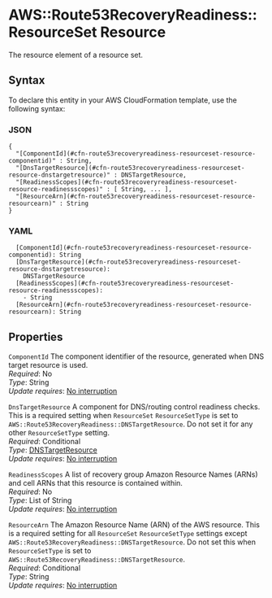 # AWS::Route53RecoveryReadiness::ResourceSet Resource<a name="aws-properties-route53recoveryreadiness-resourceset-resource"></a>

The resource element of a resource set\.

## Syntax<a name="aws-properties-route53recoveryreadiness-resourceset-resource-syntax"></a>

To declare this entity in your AWS CloudFormation template, use the following syntax:

### JSON<a name="aws-properties-route53recoveryreadiness-resourceset-resource-syntax.json"></a>

```
{
  "[ComponentId](#cfn-route53recoveryreadiness-resourceset-resource-componentid)" : String,
  "[DnsTargetResource](#cfn-route53recoveryreadiness-resourceset-resource-dnstargetresource)" : DNSTargetResource,
  "[ReadinessScopes](#cfn-route53recoveryreadiness-resourceset-resource-readinessscopes)" : [ String, ... ],
  "[ResourceArn](#cfn-route53recoveryreadiness-resourceset-resource-resourcearn)" : String
}
```

### YAML<a name="aws-properties-route53recoveryreadiness-resourceset-resource-syntax.yaml"></a>

```
  [ComponentId](#cfn-route53recoveryreadiness-resourceset-resource-componentid): String
  [DnsTargetResource](#cfn-route53recoveryreadiness-resourceset-resource-dnstargetresource): 
    DNSTargetResource
  [ReadinessScopes](#cfn-route53recoveryreadiness-resourceset-resource-readinessscopes): 
    - String
  [ResourceArn](#cfn-route53recoveryreadiness-resourceset-resource-resourcearn): String
```

## Properties<a name="aws-properties-route53recoveryreadiness-resourceset-resource-properties"></a>

`ComponentId`  <a name="cfn-route53recoveryreadiness-resourceset-resource-componentid"></a>
The component identifier of the resource, generated when DNS target resource is used\.  
*Required*: No  
*Type*: String  
*Update requires*: [No interruption](https://docs.aws.amazon.com/AWSCloudFormation/latest/UserGuide/using-cfn-updating-stacks-update-behaviors.html#update-no-interrupt)

`DnsTargetResource`  <a name="cfn-route53recoveryreadiness-resourceset-resource-dnstargetresource"></a>
A component for DNS/routing control readiness checks\. This is a required setting when `ResourceSet` `ResourceSetType` is set to `AWS::Route53RecoveryReadiness::DNSTargetResource`\. Do not set it for any other `ResourceSetType` setting\.   
*Required*: Conditional  
*Type*: [DNSTargetResource](aws-properties-route53recoveryreadiness-resourceset-dnstargetresource.md)  
*Update requires*: [No interruption](https://docs.aws.amazon.com/AWSCloudFormation/latest/UserGuide/using-cfn-updating-stacks-update-behaviors.html#update-no-interrupt)

`ReadinessScopes`  <a name="cfn-route53recoveryreadiness-resourceset-resource-readinessscopes"></a>
A list of recovery group Amazon Resource Names \(ARNs\) and cell ARNs that this resource is contained within\.  
*Required*: No  
*Type*: List of String  
*Update requires*: [No interruption](https://docs.aws.amazon.com/AWSCloudFormation/latest/UserGuide/using-cfn-updating-stacks-update-behaviors.html#update-no-interrupt)

`ResourceArn`  <a name="cfn-route53recoveryreadiness-resourceset-resource-resourcearn"></a>
The Amazon Resource Name \(ARN\) of the AWS resource\. This is a required setting for all `ResourceSet` `ResourceSetType` settings except `AWS::Route53RecoveryReadiness::DNSTargetResource`\. Do not set this when `ResourceSetType` is set to `AWS::Route53RecoveryReadiness::DNSTargetResource`\.   
*Required*: Conditional  
*Type*: String  
*Update requires*: [No interruption](https://docs.aws.amazon.com/AWSCloudFormation/latest/UserGuide/using-cfn-updating-stacks-update-behaviors.html#update-no-interrupt)
